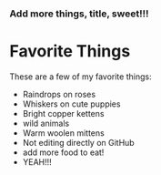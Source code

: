 ### Add more things, title, sweet!!!

# Favorite Things

These are a few of my favorite things:

- Raindrops on roses
- Whiskers on cute puppies
- Bright copper kettens
- wild animals
- Warm woolen mittens
- Not editing directly on GitHub
- add more food to eat!
- YEAH!!!
